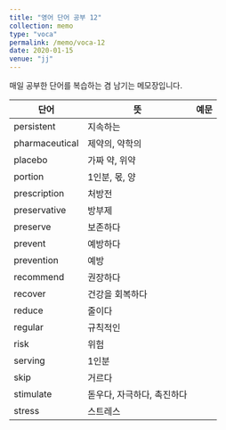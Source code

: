 ```yaml
---
title: "영어 단어 공부 12"
collection: memo
type: "voca"
permalink: /memo/voca-12
date: 2020-01-15
venue: "jj"
---
```


매일 공부한 단어를 복습하는 겸 남기는 메모장입니다.

| 단어            | 뜻   |  예문                                                            |
| --------         | ------ | ------------------------------------------------------------ |
| persistent | 지속하는 |  |
| pharmaceutical | 제약의, 약학의 |  |
| placebo | 가짜 약, 위약 |  |
| portion | 1인분, 몫, 양 |  |
| prescription | 처방전 |  |
| preservative | 방부제 |  |
| preserve | 보존하다 |  |
| prevent | 예방하다 |  |
| prevention | 예방 |  |
| recommend | 권장하다 |  |
| recover | 건강을 회복하다 |  |
| reduce | 줄이다 |  |
| regular | 규칙적인 |  |
| risk | 위험 |  |
| serving | 1인분 |  |
| skip | 거르다 |  |
| stimulate | 돋우다, 자극하다, 촉진하다 |  |
| stress | 스트레스 |  |












